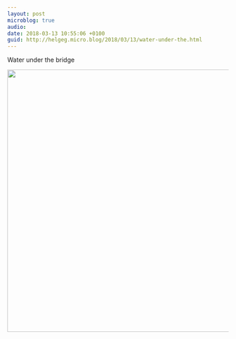 ```yaml
---
layout: post
microblog: true
audio: 
date: 2018-03-13 10:55:06 +0100
guid: http://helgeg.micro.blog/2018/03/13/water-under-the.html
---
```

Water under the bridge

<img src="http://microblog.helgegudmundsen.com/uploads/2018/c2877cfafe.jpg" width="600" height="598" />
